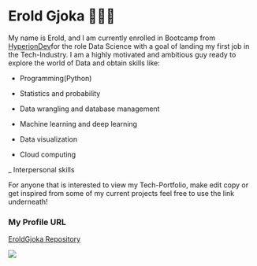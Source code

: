 # Erold Gjoka 👨🏻‍🎓

My name is Erold, and I am currently enrolled in Bootcamp from [HyperionDev](https://www.hyperiondev.com/)for the role Data Science
with a goal of landing my first job in the Tech-Industry. I am a highly motivated and ambitious guy 
ready to explore the world of Data and obtain skills like:


- Programming(Python)

- Statistics and probability

- Data wrangling and database management

- Machine learning and deep learning

- Data visualization

- Cloud computing

_ Interpersonal skills


For anyone that is interested to view my Tech-Portfolio, make edit copy or get inspired from some of my current 
projects feel free to use the link underneath!

### My Profile URL

[EroldGjoka Repository](https://github.com/EroldGjoka/EroldGjoka.git)

![](https://file%2B.vscode-resource.vscode-cdn.net/Users/musiclover/Desktop/Screenshot%202024-03-19%20at%2002.24.13.png?version%3D1710815248323)
